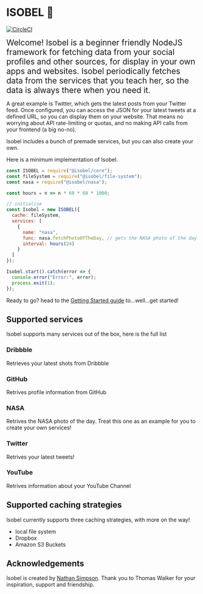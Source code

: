# ISOBEL 🐶

[![CircleCI](https://circleci.com/gh/nathsimpson/isobel.svg?style=svg)](https://circleci.com/gh/nathsimpson/isobel)

<span style="font-size: 1.5em;">
Welcome!
Isobel is a beginner friendly NodeJS framework for fetching data from your social profiles and other sources, for display in your own apps and websites. Isobel periodically fetches data from the services that you teach her, so the data is always there when you need it.
</span>

A great example is Twitter, which gets the latest posts from your Twitter feed. Once configured, you can access the JSON for your latest tweets at a defined URL, so you can display them on your website. That means no worrying about API rate-limiting or quotas, and no making API calls from your frontend (a big no-no).

Isobel includes a bunch of premade services, but you can also create your own.

Here is a minimum implementation of Isobel.

```javascript
const ISOBEL = require("@isobel/core");
const fileSystem = require("@isobel/file-system");
const nasa = require("@isobel/nasa");

const hours = n => n * 60 * 60 * 1000;

// initialise
const Isobel = new ISOBEL({
  cache: fileSystem,
  services: [
    {
      name: "nasa",
      func: nasa.fetchPhotoOfTheDay, // gets the NASA photo of the day
      interval: hours(24)
    }
  ]
});

Isobel.start().catch(error => {
  console.error("Error:", error);
  process.exit(1);
});
```

Ready to go? head to the [Getting Started guide](https://isobeljs.com/guides-getting-started) to...well...get started!

## Supported services

Isobel supports many services out of the box, here is the full list

### Dribbble

Retrieves your latest shots from Dribbble

### GitHub

Retrives profile information from GitHub

### NASA

Retrives the NASA photo of the day. Treat this one as an example for you to create your own services!

### Twitter

Retrives your latest tweets!

### YouTube

Retrives information about your YouTube Channel

## Supported caching strategies

Isobel currently supports three caching strategies, with more on the way!

- local file system
- Dropbox
- Amazon S3 Buckets

## Acknowledgements

Isobel is created by [Nathan Simpson](https://nathansimpson.design). Thank you to Thomas Walker for your inspiration, support and friendship.
